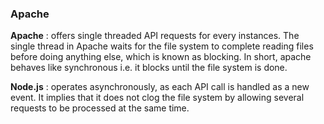 ### Apache

**Apache** : offers single threaded API requests for every instances. The single thread in Apache waits for the file system to complete reading files before doing anything else, which is known as blocking. In short, apache behaves like synchronous i.e. it blocks until the file system is done.

**Node.js** : operates asynchronously, as each API call is handled as a new event.
It implies that it does not clog the file system by allowing several requests to be processed at the same time. 

